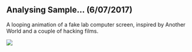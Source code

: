 ## Analysing Sample... (6/07/2017)

A looping animation of a fake lab computer screen, inspired by Another World and a couple of hacking films.

![](https://github.com/Blokatt/ProcessingStuff/blob/master/analysingSample/dnaTumblr.gif)
